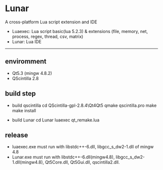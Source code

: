 # Lunar #
A cross-platform Lua script extension and IDE

* Luaexec: Lua script basic(lua 5.2.3) & extensions (file, memory, net, process, regex, thread, csv, matrix)
* Lunar: Lua IDE

-------------------------------------------------


## enviromment ##
* Qt5.3 (mingw 4.8.2)
* QScintilla 2.8

## build step ##
* build qscintilla
cd QScintilla-gpl-2.8.4\Qt4Qt5
qmake qscintilla.pro
make
make install

* build Lunar
cd Lunar
luaexec qt_remake.lua


## release ##

* luaexec.exe must run with libstdc++-6.dll, libgcc_s_dw2-1.dll of mingw 4.8 
* Lunar.exe must run with libstdc++-6.dll(mingw4.8), libgcc_s_dw2-1.dll(mingw4.8), Qt5Core.dll, Qt5Gui.dll, qscintilla2.dll.
